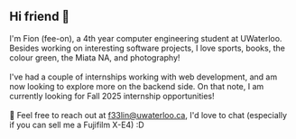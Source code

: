 ## Hi friend 👋

I'm Fion (fee-on), a 4th year computer engineering student at UWaterloo. Besides working on interesting software projects, I love sports, books, the colour green, the Miata NA, and photography! 
<br>
<br>
I've had a couple of internships working with web development, and am now looking to explore more on the backend side. On that note, I am currently looking for Fall 2025 internship opportunities!
<br>
<br>
🌱 Feel free to reach out at [f33lin@uwaterloo.ca](mailto:f33lin@uwaterloo.ca), I'd love to chat (especially if you can sell me a Fujifilm X-E4) :D


<!--
**Fionon/Fionon** is a ✨ _special_ ✨ repository because its `README.md` (this file) appears on your GitHub profile.

Here are some ideas to get you started:

- 🔭 I’m currently working on ...
- 🌱 I’m currently learning ...
- 👯 I’m looking to collaborate on ...
- 🤔 I’m looking for help with ...
- 💬 Ask me about ...
- 📫 How to reach me: ...
- 😄 Pronouns: ...
- ⚡ Fun fact: ...
-->
